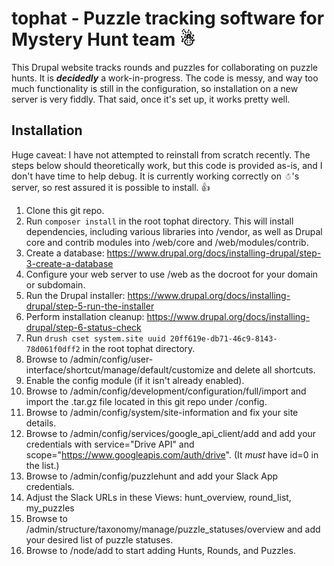 # tophat - Puzzle tracking software for Mystery Hunt team &#x2603;&#xFE0E;
This Drupal website tracks rounds and puzzles for collaborating on puzzle hunts.
It is ***decidedly*** a work-in-progress. The code is messy, and way too much
functionality is still in the configuration, so installation on a new server
is very fiddly. That said, once it's set up, it works pretty well.

## Installation
Huge caveat: I have not attempted to reinstall from scratch recently. The steps
below should theoretically work, but this code is provided as-is, and I don't
have time to help debug. It is currently working correctly on &#x2603;&#xFE0E;'s
server, so rest assured it is possible to install. 👍

1. Clone this git repo.
1. Run `composer install` in the root tophat directory. This will install
   dependencies, including various libraries into /vendor, as well as Drupal
   core and contrib modules into /web/core and /web/modules/contrib.
1. Create a database:
   https://www.drupal.org/docs/installing-drupal/step-3-create-a-database
1. Configure your web server to use /web as the docroot for your domain or
   subdomain.
1. Run the Drupal installer:
   https://www.drupal.org/docs/installing-drupal/step-5-run-the-installer
1. Perform installation cleanup:
   https://www.drupal.org/docs/installing-drupal/step-6-status-check
1. Run `drush cset system.site uuid 20ff619e-db71-46c9-8143-78d061f0dff2` in
   the root tophat directory.
1. Browse to /admin/config/user-interface/shortcut/manage/default/customize and
   delete all shortcuts.
1. Enable the config module (if it isn't already enabled).
1. Browse to /admin/config/development/configuration/full/import and import
   the .tar.gz file located in this git repo under /config.
1. Browse to /admin/config/system/site-information and fix your site details.
1. Browse to /admin/config/services/google_api_client/add and add your
   credentials with service="Drive API" and
   scope="https://www.googleapis.com/auth/drive". (It *must* have id=0 in the
   list.)
1. Browse to /admin/config/puzzlehunt and add your Slack App credentials.
1. Adjust the Slack URLs in these Views: hunt_overview, round_list, my_puzzles
1. Browse to /admin/structure/taxonomy/manage/puzzle_statuses/overview and add
   your desired list of puzzle statuses.
1. Browse to /node/add to start adding Hunts, Rounds, and Puzzles.
